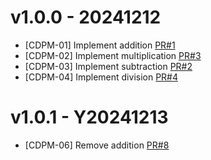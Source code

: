 # v1.0.0 - 20241212
* [CDPM-01] Implement addition [PR#1](https://github.com/onigiri716/BTCK_BuiQuocHuy_CDPM/pull/1)
* [CDPM-02] Implement multiplication [PR#3](https://github.com/onigiri716/BTCK_BuiQuocHuy_CDPM/pull/2)
* [CDPM-03] Implement subtraction [PR#2](https://github.com/onigiri716/BTCK_BuiQuocHuy_CDPM/pull/3)
* [CDPM-04] Implement division [PR#4](https://github.com/onigiri716/BTCK_BuiQuocHuy_CDPM/pull/4)

# v1.0.1 - Y20241213
* [CDPM-06] Remove addition [PR#8](https://github.com/onigiri716/BTCK_BuiQuocHuy_CDPM/pull/8)